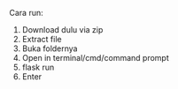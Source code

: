 Cara run:

1. Download dulu via zip
2. Extract file
3. Buka foldernya
4. Open in terminal/cmd/command prompt
5. flask run
6. Enter
